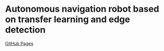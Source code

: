 # **Autonomous navigation robot based on transfer learning and edge detection**
[GitHub Pages](https://github.com/Wilfried-Sun/Unirail/blob/e04c681f30cb6ecac2880f560926ab90eb5da07b/Robot/images/Robot2.jpg)
